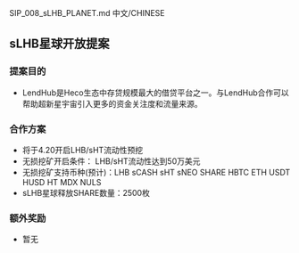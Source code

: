SIP_008_sLHB_PLANET.md
中文/CHINESE
## sLHB星球开放提案
### 提案目的
- LendHub是Heco生态中存贷规模最大的借贷平台之一。与LendHub合作可以帮助超新星宇宙引入更多的资金关注度和流量来源。
 
### 合作方案
- 将于4.20开启LHB/sHT流动性预挖
- 无损挖矿开启条件： LHB/sHT流动性达到50万美元
- 无损挖矿支持币种(预计)：LHB sCASH sHT sNEO SHARE HBTC ETH USDT HUSD HT MDX NULS
- sLHB星球释放SHARE数量：2500枚
 
### 额外奖励
- 暂无
 